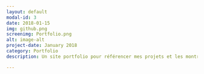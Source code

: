 ```yaml
---
layout: default
modal-id: 3
date: 2018-01-15
img: github.png
screenimg: Portfolio.png
alt: image-alt
project-date: January 2018
category: Portfolio
description: Un site portfolio pour référencer mes projets et les montrer à mes clients. Obtenez votre site portfolio en 3 JOURS! Contactez-moi pour un devis GRATUIT!

---
```

